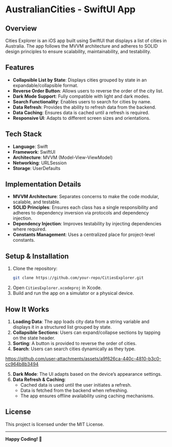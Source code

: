 # AustralianCities - SwiftUI App

## Overview
Cities Explorer is an iOS app built using SwiftUI that displays a list of cities in Australia. The app follows the MVVM architecture and adheres to SOLID design principles to ensure scalability, maintainability, and testability.

## Features
- **Collapsible List by State**: Displays cities grouped by state in an expandable/collapsible format.
- **Reverse Order Button**: Allows users to reverse the order of the city list.
- **Dark Mode Support**: Fully compatible with light and dark modes.
- **Search Functionality**: Enables users to search for cities by name.
- **Data Refresh**: Provides the ability to refresh data from the backend.
- **Data Caching**: Ensures data is cached until a refresh is required.
- **Responsive UI**: Adapts to different screen sizes and orientations.

## Tech Stack
- **Language**: Swift
- **Framework**: SwiftUI
- **Architecture**: MVVM (Model-View-ViewModel)
- **Networking**: URLSession
- **Storage**: UserDefaults 


## Implementation Details
- **MVVM Architecture**: Separates concerns to make the code modular, scalable, and testable.
- **SOLID Principles**: Ensures each class has a single responsibility and adheres to dependency inversion via protocols and dependency injection.
- **Dependency Injection**: Improves testability by injecting dependencies where required.
- **Constants Management**: Uses a centralized place for project-level constants.

## Setup & Installation
1. Clone the repository:
   ```sh
   git clone https://github.com/your-repo/CitiesExplorer.git
   ```
2. Open `CitiesExplorer.xcodeproj` in Xcode.
3. Build and run the app on a simulator or a physical device.

## How It Works
1. **Loading Data**: The app loads city data from a string variable and displays it in a structured list grouped by state.
2. **Collapsible Sections**: Users can expand/collapse sections by tapping on the state header.
3. **Sorting**: A button is provided to reverse the order of cities.
4. **Search**: Users can search cities dynamically as they type.

https://github.com/user-attachments/assets/a9f626ca-440c-4810-b3c0-cc964b8b3494


5. **Dark Mode**: The UI adapts based on the device’s appearance settings.
6. **Data Refresh & Caching**:
   - Cached data is used until the user initiates a refresh.
   - Data is fetched from the backend when refreshing.
   - The app ensures offline availability using caching mechanisms.


## License
This project is licensed under the MIT License.

---
**Happy Coding! 🚀**

